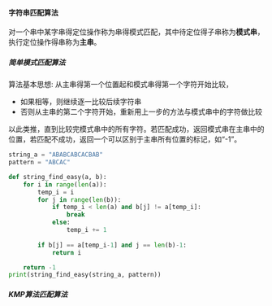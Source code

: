 #### 字符串匹配算法

对一个串中某字串得定位操作称为串得模式匹配，其中待定位得子串称为**模式串**，执行定位操作得串称为**主串**。

##### 简单模式匹配算法

算法基本思想:
从主串得第一个位置起和模式串得第一个字符开始比较，
- 如果相等，则继续逐一比较后续字符串
- 否则从主串的第二个字符开始，重新用上一步的方法与模式串中的字符做比较

以此类推，直到比较完模式串中的所有字符。若匹配成功，返回模式串在主串中的位置，若匹配不成功，返回一个可以区别于主串所有位置的标记，如“-1”。

```python
string_a = "ABABCABCACBAB"
pattern = "ABCAC"

def string_find_easy(a, b):
    for i in range(len(a)):
        temp_i = i
        for j in range(len(b)):
            if temp_i < len(a) and b[j] != a[temp_i]:
                break
            else:
                temp_i += 1
        
        if b[j] == a[temp_i-1] and j == len(b)-1:
            return i

    return -1
print(string_find_easy(string_a, pattern))
```

##### KMP算法匹配算法

